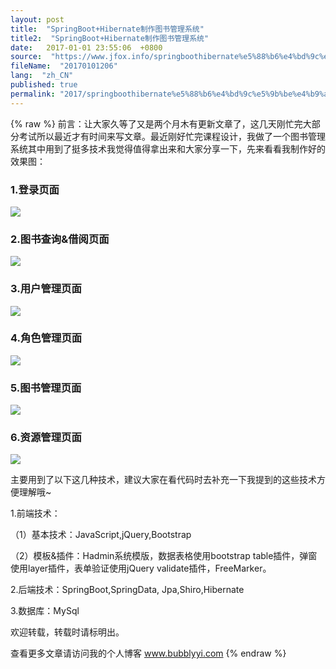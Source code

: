 ```yaml
---
layout: post
title:  "SpringBoot+Hibernate制作图书管理系统"
title2:  "SpringBoot+Hibernate制作图书管理系统"
date:   2017-01-01 23:55:06  +0800
source:  "https://www.jfox.info/springboothibernate%e5%88%b6%e4%bd%9c%e5%9b%be%e4%b9%a6%e7%ae%a1%e7%90%86%e7%b3%bb%e7%bb%9f.html"
fileName:  "20170101206"
lang:  "zh_CN"
published: true
permalink: "2017/springboothibernate%e5%88%b6%e4%bd%9c%e5%9b%be%e4%b9%a6%e7%ae%a1%e7%90%86%e7%b3%bb%e7%bb%9f.html"
---
```

{% raw %}
前言：让大家久等了又是两个月木有更新文章了，这几天刚忙完大部分考试所以最近才有时间来写文章。最近刚好忙完课程设计，我做了一个图书管理系统其中用到了挺多技术我觉得值得拿出来和大家分享一下，先来看看我制作好的效果图：

### 1.登录页面

![](952ce02.png)

### 2.图书查询&借阅页面

![](0438816.png)

### 3.用户管理页面

![](8010d3f.png)

### 4.角色管理页面

![](9a2b9f9.png)

### 5.图书管理页面

![](0c2a033.png)

### 6.资源管理页面

![](2761931.png)

主要用到了以下这几种技术，建议大家在看代码时去补充一下我提到的这些技术方便理解哦~

1.前端技术：

（1）基本技术：JavaScript,jQuery,Bootstrap

（2）模板&插件：Hadmin系统模版，数据表格使用bootstrap table插件，弹窗使用layer插件，表单验证使用jQuery validate插件，FreeMarker。

2.后端技术：SpringBoot,SpringData, Jpa,Shiro,Hibernate

3.数据库：MySql

欢迎转载，转载时请标明出。

 查看更多文章请访问我的个人博客 www.bubblyyi.com
{% endraw %}